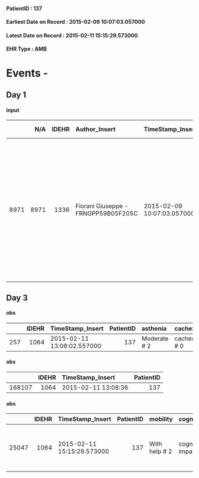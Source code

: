 
#### PatientID : 137
#### Earliest Date on Record : 2015-02-09 10:07:03.057000
#### Latest Date on Record : 2015-02-11 15:15:29.573000
#### EHR Type : AMB

# Events - 

## Day 1

#### input
|      |    N/A |   IDEHR | Author_Insert                       | TimeStamp_Insert           | EHRType   |   PatientID |   IDDigitalSignDocument | persone_vicine   |   Unnamed: 0_x.1 |   IDANAMNESI_SOCIALE | Patient   | FamigliaAltro   | Paziente_T   | FamigliaAltro_T   |   Non_Rilevabile_x.1 | Note_Non_Rilevabile_x.1   | opt_Problemi   | Note_I                                                                                                                                                                                                                                   | ds_note_timori                                                                                                                                                                             | chk_contr_sintomi   | chk_competenza                                 | opt_paziente_a   | opt_famiglia_a   | opt_adeguatezza   | ds_note_ad                                          | opt_paziente_solo   | opt_presente_assente   | Presenza_minori   | Caregiver_principale                       | opt_capacita         | opt_necessario   | opt_presente   | opt_risorse_ec   | opt_paziente_psi   | opt_Ins_vol   | opt_paziente_ad   | opt_caregiver_ad   | opt_inv_civile   |   invalidita_perc | Needs               | Domestic partnership   | Fragility      | opt_disponibilita_f   | opt_indennita_acc   | opt_legge   | opt_famiglia_psi   | opt_disponibilit_paz   |
|-----:|-------:|--------:|:------------------------------------|:---------------------------|:----------|------------:|------------------------:|:-----------------|-----------------:|---------------------:|:----------|:----------------|:-------------|:------------------|---------------------:|:--------------------------|:---------------|:-----------------------------------------------------------------------------------------------------------------------------------------------------------------------------------------------------------------------------------------|:-------------------------------------------------------------------------------------------------------------------------------------------------------------------------------------------|:--------------------|:-----------------------------------------------|:-----------------|:-----------------|:------------------|:----------------------------------------------------|:--------------------|:-----------------------|:------------------|:-------------------------------------------|:---------------------|:-----------------|:---------------|:-----------------|:-------------------|:--------------|:------------------|:-------------------|:-----------------|------------------:|:--------------------|:-----------------------|:---------------|:----------------------|:--------------------|:------------|:-------------------|:-----------------------|
| 8971 |   8971 |    1336 | Fiorani Giuseppe - FRNGPP59B05F205C | 2015-02-09 10:07:03.057000 | AMB       |         137 |                   16011 | N/A              |              167 |                  108 | Si#1      | Si#1            | No#0         | Si#1              |                    0 | NR                        | Si#1           | Pz con scarsa cognizione di malattia oncologica,in relazione al decadimento cognitivo condizionato dalla M di Alzheimer.La moglie e la nipote sono informati della patologia e dell'importante peggioramento occorso nell'ultimo periodo | Dal colloquio viene rilevata fragilit√† del caregiver per stanchezza ,grave difficolt√† gestionale e tenuta emotiva.La moglie chiede il ricovero in hospice per sovraccarico assistenziale | controllo sintomi#0 | competenza/capacit√† assistenziale caregiver#0 | Indefinite#2     | Congruenti#1     | Da valutare#2     | La moglie √® molto stanca e provata dall'assistenza | No#0                | Presente#1             | No#0              | La moglie ed in subordine la nipote Milena | Non incrementabile#2 | Si#1             | No#0           | Adeguate#1       | No#0               | No#0          | Problematica#0    | Totale#2           | Si#1             |               100 | Clinici#0;Sociali#1 | Coniuge/Convivente#0   | psico-fisica#3 | No#0                  | Si#1                | No#0        | No#0               | No#0                   |


## Day 3

#### obs
|     |   IDEHR | TimeStamp_Insert           |   PatientID | asthenia     | cachexia     | dyspnoea   | body_temp    | agitation_behavior_freq   | cognitive_state           |
|----:|--------:|:---------------------------|------------:|:-------------|:-------------|:-----------|:-------------|:--------------------------|:--------------------------|
| 257 |    1064 | 2015-02-11 13:08:02.557000 |         137 | Moderate # 2 | cachexia # 0 | No # 0     | Apyrexia # 0 | quiet # 0                 | continuously confused # 1 |

#### obs
|        |   IDEHR | TimeStamp_Insert    |   PatientID |
|-------:|--------:|:--------------------|------------:|
| 168107 |    1064 | 2015-02-11 13:08:36 |         137 |

#### obs
|       |   IDEHR | TimeStamp_Insert           |   PatientID | mobility      | cognitive_deficit        | motor_performance                                                                                | cognitive_state             |
|------:|--------:|:---------------------------|------------:|:--------------|:-------------------------|:-------------------------------------------------------------------------------------------------|:----------------------------|
| 25047 |    1064 | 2015-02-11 15:15:29.573000 |         137 | With help # 2 | cognitive impairment 0 # | 40% - Patient incapacitated, it requires continuous care, bedridden for pi√π 50% of the day # 04 | confused - continuously # 1 |



